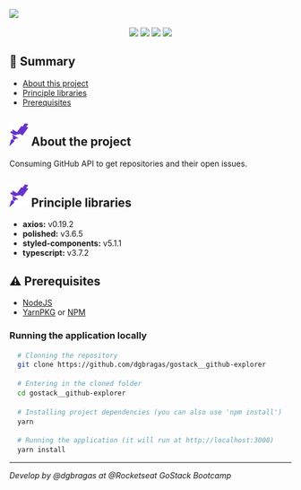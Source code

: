 ![](./docs/interface.gif)

<p align="center">
  <img src="https://img.shields.io/github/languages/count/dgbragas/gostack__github-explorer?style=for-the-badge" />
  <img src="https://img.shields.io/github/repo-size/dgbragas/gostack__github-explorer?style=for-the-badge" />
  <img src="http://img.shields.io/static/v1?label=Code%20Style&message=AirBnB&color=RED&style=for-the-badge" />
  <img src="http://img.shields.io/static/v1?label=STATUS&message=FINISHED&color=GREEN&style=for-the-badge"/>
</p>

## **:book: Summary**

- [About this project](#-about-the-project)
- [Principle libraries](#fire-principle-libraries)
- [Prerequisites](#warning-prerequisites)


## **<img src="./docs/rocket.svg"> About the project**

Consuming GitHub API to get repositories and their open issues.


## **<img src="./docs/rocket.svg"> Principle libraries**

- **axios:** v0.19.2
- **polished:** v3.6.5
- **styled-components:** v5.1.1
- **typescript:** v3.7.2


## **:warning: Prerequisites**

- <a href="https://nodejs.org/en/" target="_blank">NodeJS</a>
- <a href="https://yarnpkg.com/" target="_blank">YarnPKG</a> or <a href="https://www.npmjs.com/" target="_blank">NPM</a>


### Running the application locally

```bash
  # Clonning the repository
  git clone https://github.com/dgbragas/gostack__github-explorer

  # Entering in the cloned folder
  cd gostack__github-explorer

  # Installing project dependencies (you can also use 'npm install')
  yarn

  # Running the application (it will run at http://localhost:3000)
  yarn install
```

---

*Develop by @dgbragas at @Rocketseat GoStack Bootcamp*
